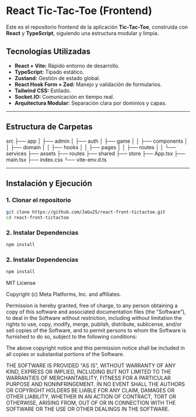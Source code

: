 # React Tic-Tac-Toe (Frontend)

Este es el repositorio frontend de la aplicación **Tic-Tac-Toe**, construida con **React** y **TypeScript**, siguiendo una estructura modular y limpia.

## Tecnologías Utilizadas

- **React + Vite:** Rápido entorno de desarrollo.
- **TypeScript:** Tipado estático.
- **Zustand:** Gestión de estado global.
- **React Hook Form + Zod:** Manejo y validación de formularios.
- **Tailwind CSS:** Estilado.
- **Socket.IO:** Comunicación en tiempo real.
- **Arquitectura Modular:** Separación clara por dominios y capas.

---

## Estructura de Carpetas

src ├── app │ ├── admin │ ├── auth │ ├── game │ │ ├── components │ │ ├── domain │ │ ├── hooks │ │ ├── pages │ │ ├── routes │ │ └── services ├── assets ├── routes ├── shared ├── store ├── App.tsx ├── main.tsx ├── index.css └── vite-env.d.ts


---

## Instalación y Ejecución

### 1. Clonar el repositorio

```bash
git clone https://github.com/JaGu25/react-front-tictactoe.git
cd react-front-tictactoe
```

### 2. Instalar Dependencias

```bash
npm install
```

### 2. Instalar Dependencias

```bash
npm install
```

MIT License

Copyright (c) Meta Platforms, Inc. and affiliates.

Permission is hereby granted, free of charge, to any person obtaining a copy
of this software and associated documentation files (the "Software"), to deal
in the Software without restriction, including without limitation the rights
to use, copy, modify, merge, publish, distribute, sublicense, and/or sell
copies of the Software, and to permit persons to whom the Software is
furnished to do so, subject to the following conditions:

The above copyright notice and this permission notice shall be included in all
copies or substantial portions of the Software.

THE SOFTWARE IS PROVIDED "AS IS", WITHOUT WARRANTY OF ANY KIND, EXPRESS OR
IMPLIED, INCLUDING BUT NOT LIMITED TO THE WARRANTIES OF MERCHANTABILITY,
FITNESS FOR A PARTICULAR PURPOSE AND NONINFRINGEMENT. IN NO EVENT SHALL THE
AUTHORS OR COPYRIGHT HOLDERS BE LIABLE FOR ANY CLAIM, DAMAGES OR OTHER
LIABILITY, WHETHER IN AN ACTION OF CONTRACT, TORT OR OTHERWISE, ARISING FROM,
OUT OF OR IN CONNECTION WITH THE SOFTWARE OR THE USE OR OTHER DEALINGS IN THE
SOFTWARE.
